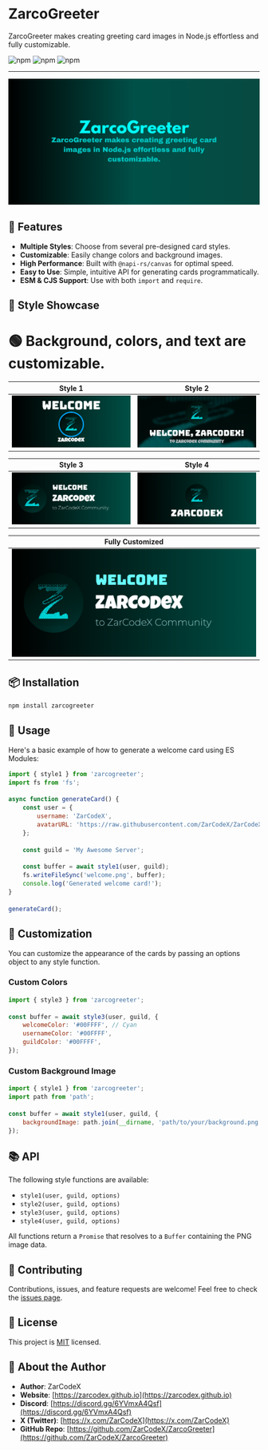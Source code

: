 # ZarcoGreeter

ZarcoGreeter makes creating greeting card images in Node.js effortless and fully customizable.

![npm](https://img.shields.io/npm/v/zarcogreeter?style=for-the-badge) ![npm](https://img.shields.io/npm/l/zarcogreeter?style=for-the-badge) ![npm](https://img.shields.io/npm/dt/zarcogreeter?style=for-the-badge)

---

![Card](https://raw.githubusercontent.com/ZarCodeX/ZarcoGreeter/main/assets/images/card.png)

## 🌟 Features

- **Multiple Styles**: Choose from several pre-designed card styles.
- **Customizable**: Easily change colors and background images.
- **High Performance**: Built with `@napi-rs/canvas` for optimal speed.
- **Easy to Use**: Simple, intuitive API for generating cards programmatically.
- **ESM & CJS Support**: Use with both `import` and `require`.

## 🎨 Style Showcase

# 🟢 Background, colors, and text are customizable.

| Style 1 | Style 2 |
| :---: | :---: |
| ![Style 1](https://raw.githubusercontent.com/ZarCodeX/ZarcoGreeter/main/assets/images/welcome-style1-basic.png) | ![Style 2](https://raw.githubusercontent.com/ZarCodeX/ZarcoGreeter/main/assets/images/welcome-style2-basic.png) |

| Style 3 | Style 4 |
| :---: | :---: |
| ![Style 3](https://raw.githubusercontent.com/ZarCodeX/ZarcoGreeter/main/assets/images/welcome-style3-basic.png) | ![Style 4](https://raw.githubusercontent.com/ZarCodeX/ZarcoGreeter/main/assets/images/welcome-style4-basic.png) |

| Fully Customized |
| :---: |
| ![Customized](https://raw.githubusercontent.com/ZarCodeX/ZarcoGreeter/main/assets/images/welcome-style3-fully-custom.png) |

## 📦 Installation

```bash
npm install zarcogreeter
```

## 🚀 Usage

Here's a basic example of how to generate a welcome card using ES Modules:

```javascript
import { style1 } from 'zarcogreeter';
import fs from 'fs';

async function generateCard() {
    const user = {
        username: 'ZarCodeX',
        avatarURL: 'https://raw.githubusercontent.com/ZarCodeX/ZarCodeX/refs/heads/main/images/ZarCodeX%20(original).png',
    };

    const guild = 'My Awesome Server';

    const buffer = await style1(user, guild);
    fs.writeFileSync('welcome.png', buffer);
    console.log('Generated welcome card!');
}

generateCard();
```

## 🎨 Customization

You can customize the appearance of the cards by passing an options object to any style function.

### Custom Colors

```javascript
import { style3 } from 'zarcogreeter';

const buffer = await style3(user, guild, {
    welcomeColor: '#00FFFF', // Cyan
    usernameColor: '#00FFFF',
    guildColor: '#00FFFF',
});
```

### Custom Background Image

```javascript
import { style1 } from 'zarcogreeter';
import path from 'path';

const buffer = await style1(user, guild, {
    backgroundImage: path.join(__dirname, 'path/to/your/background.png'),
});
```

## 📚 API

The following style functions are available:

- `style1(user, guild, options)`
- `style2(user, guild, options)`
- `style3(user, guild, options)`
- `style4(user, guild, options)`

All functions return a `Promise` that resolves to a `Buffer` containing the PNG image data.

## 🤝 Contributing

Contributions, issues, and feature requests are welcome! Feel free to check the [issues page](https://github.com/ZarCodeX/ZarcoGreeter/issues).

## 📝 License

This project is [MIT](LICENSE) licensed.

## 👤 About the Author

- **Author**: ZarCodeX
- **Website**: [https://zarcodex.github.io](https://zarcodex.github.io)
- **Discord**: [https://discord.gg/6YVmxA4Qsf](https://discord.gg/6YVmxA4Qsf)
- **X (Twitter)**: [https://x.com/ZarCodeX](https://x.com/ZarCodeX)
- **GitHub Repo**: [https://github.com/ZarCodeX/ZarcoGreeter](https://github.com/ZarCodeX/ZarcoGreeter)
